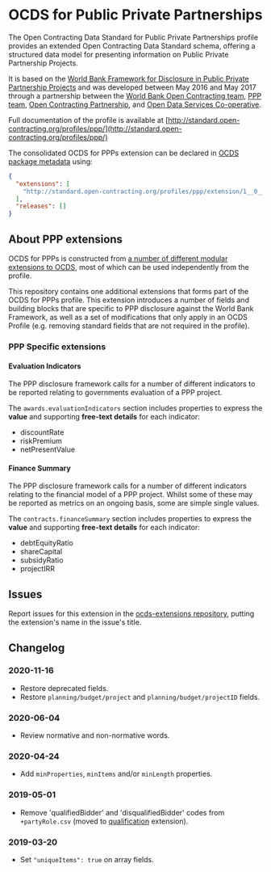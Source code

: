 # OCDS for Public Private Partnerships

The Open Contracting Data Standard for Public Private Partnerships profile provides an extended Open Contracting Data Standard schema, offering a structured data model for presenting information on Public Private Partnership Projects.

It is based on the [World Bank Framework for Disclosure in Public Private Partnership Projects](http://www.worldbank.org/en/topic/publicprivatepartnerships/brief/ppp-tools#T1) and was developed between May 2016 and May 2017 through a partnership between the [World Bank Open Contracting team](https://blogs.worldbank.org/category/tags/open-contracting), [PPP team](http://www.worldbank.org/en/topic/publicprivatepartnerships), [Open Contracting Partnership](http://open-contracting.org), and [Open Data Services Co-operative](http://www.opendataservices.coop). 

Full documentation of the profile is available at [http://standard.open-contracting.org/profiles/ppp/](http://standard.open-contracting.org/profiles/ppp/)

The consolidated OCDS for PPPs extension can be declared in [OCDS package metadata](http://standard.open-contracting.org/latest/en/schema/release_package/) using:

```json
{
  "extensions": [
    "http://standard.open-contracting.org/profiles/ppp/extension/1__0__0__beta/extension.json"
  ],
  "releases": []
}
```

## About PPP extensions 

OCDS for PPPs is constructed from [a number of different modular extensions to OCDS](http://standard.open-contracting.org/profiles/ppp/latest/en/extensions/), most of which can be used independently from the profile.

This repository contains one additional extensions that forms part of the OCDS for PPPs profile. This extension introduces a number of fields and building blocks that are specific to PPP disclosure against the World Bank Framework, as well as a set of modifications that only apply in an OCDS Profile (e.g. removing standard fields that are not required in the profile). 

### PPP Specific extensions 

#### Evaluation Indicators

The PPP disclosure framework calls for a number of different indicators to be reported relating to governments evaluation of a PPP project.

The `awards.evaluationIndicators` section includes properties to express the **value** and supporting **free-text details** for each indicator:

* discountRate
* riskPremium
* netPresentValue

#### Finance Summary

The PPP disclosure framework calls for a number of different indicators relating to the financial model of a PPP project. Whilst some of these may be reported as metrics on an ongoing basis, some are simple single values.

The `contracts.financeSummary` section includes properties to express the **value** and supporting **free-text details** for each indicator:

* debtEquityRatio
* shareCapital
* subsidyRatio
* projectIRR

## Issues

Report issues for this extension in the [ocds-extensions repository](https://github.com/open-contracting/ocds-extensions/issues), putting the extension's name in the issue's title.

## Changelog

### 2020-11-16

* Restore deprecated fields.
* Restore `planning/budget/project` and `planning/budget/projectID` fields.

### 2020-06-04

* Review normative and non-normative words.

### 2020-04-24

* Add `minProperties`, `minItems` and/or `minLength` properties.

### 2019-05-01

* Remove 'qualifiedBidder' and 'disqualifiedBidder' codes from `+partyRole.csv` (moved to [qualification](https://extensions.open-contracting.org/en/extensions/qualification/master/) extension).

### 2019-03-20

* Set `"uniqueItems": true` on array fields.
